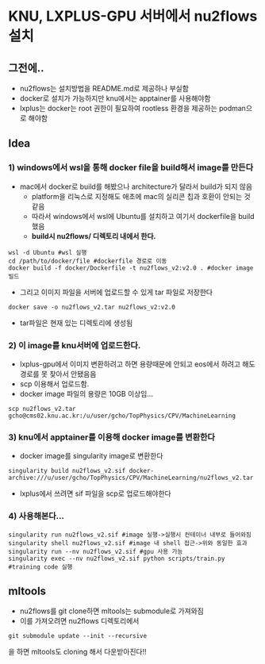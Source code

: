 # KNU, LXPLUS-GPU 서버에서 nu2flows 설치

## 그전에..
- nu2flows는 설치방법을 README.md로 제공하나 부실함
- docker로 설치가 가능하지만 knu에서는 apptainer를 사용해야함
- lxplus는 docker는 root 권한이 필요하여 rootless 환경을 제공하는 podman으로 해야함

## Idea
### 1) windows에서 wsl을 통해 docker file을 build해서 image를 만든다
- mac에서 docker로 build를 해봤으나 architecture가 달라서 build가 되지 않음
    - platform을 리눅스로 지정해도 애초에 mac의 실리콘 칩과 호환이 안되는 것 같음
    - 따라서 windows에서 wsl에 Ubuntu를 설치하고 여기서 dockerfile을 build 했음
    - **build시 nu2flows/ 디렉토리 내에서 한다.**
```
wsl -d Ubuntu #wsl 실행
cd /path/to/docker/file #dockerfile 경로로 이동
docker build -f docker/Dockerfile -t nu2flows_v2:v2.0 . #docker image 빌드
```
- 그리고 이미지 파일을 서버에 업로드할 수 있게 tar 파일로 저장한다
```
docker save -o nu2flows_v2.tar nu2flows_v2:v2.0
```
- tar파일은 현재 있는 디렉토리에 생성됨
### 2) 이 image를 knu서버에 업로드한다.
- lxplus-gpu에서 이미지 변환하려고 하면 용량때문에 안되고 eos에서 하려고 해도 경로를 못 찾아서 안됐음음
- scp 이용해서 업로드함.
- docker image 파일의 용량은 10GB 이상임...
```
scp nu2flows_v2.tar gcho@cms02.knu.ac.kr:/u/user/gcho/TopPhysics/CPV/MachineLearning
```
### 3) knu에서 apptainer를 이용해 docker image를 변환한다
- docker image를 singularity image로 변환한다
```
singularity build nu2flows_v2.sif docker-archive:///u/user/gcho/TopPhysics/CPV/MachineLearning/nu2flows_v2.tar
```
- lxplus에서 쓰려면 sif 파일을 scp로 업로드해야한다
### 4) 사용해본다...
```
singularity run nu2flows_v2.sif #image 실행->실행시 컨테이너 내부로 들어와짐
singularity shell nu2flows_v2.sif #image 내 shell 접근->위와 동일한 효과
singularity run --nv nu2flows_v2.sif #gpu 사용 가능
singularity exec --nv nu2flows_v2.sif python scripts/train.py #training code 실행
```

## mltools
- nu2flows를 git clone하면 mltools는 submodule로 가져와짐
- 이를 가져오려면 nu2flows 디렉토리에서
```
git submodule update --init --recursive
```
을 하면 mltools도 cloning 해서 다운받아진다!!
